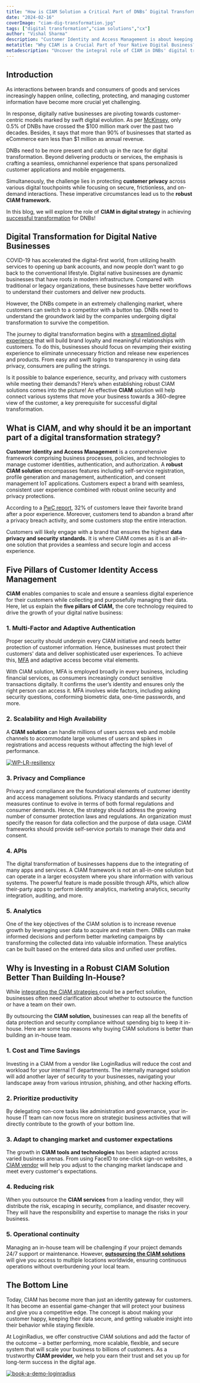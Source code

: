 ```yaml
---
title: "How is CIAM Solution a Critical Part of DNBs’ Digital Transformation Strategy?"
date: "2024-02-16"
coverImage: "ciam-dig-transformation.jpg"
tags: ["digital transformation","ciam solutions","cx"]
author: "Vishal Sharma"
description: "Customer Identity and Access Management is about keeping customer data safe and giving them the proper access to things online. In today's interconnected era, digital native businesses must help them stay nimble and grow with evolving times. Let's explore the indispensable role of CIAM solutions in digital companies more!"
metatitle: "Why CIAM is a Crucial Part of Your Native Digital Business?"
metadescription: "Uncover the integral role of CIAM in DNBs' digital transformation strategy. Learn how it enhances customer experiences and drives success. Let’s find out!"
---
```

## Introduction

As interactions between brands and consumers of goods and services increasingly happen online, collecting, protecting, and managing customer information have become more crucial yet challenging. 

In response, digitally native businesses are pivoting towards customer-centric models marked by swift digital evolution. As per [McKinsey](https://www.mckinsey.com/industries/private-equity-and-principal-investors/our-insights/digitally-native-brands-born-digital-but-ready-to-take-on-the-world), only 0.5% of DNBs have crossed the $100 million mark over the past two decades. Besides, it says that more than 90% of businesses that started as eCommerce earn less than $1 million as annual revenue. 

DNBs need to be more present and catch up in the race for digital transformation. Beyond delivering products or services, the emphasis is crafting a seamless, omnichannel experience that spans personalized customer applications and mobile engagements. 

Simultaneously, the challenge lies in protecting **customer privacy** across various digital touchpoints while focusing on secure, frictionless, and on-demand interactions. These imperative circumstances lead us to the **robust CIAM framework.**

In this blog, we will explore the role of **CIAM in digital strategy** in achieving [successful transformation](https://www.loginradius.com/blog/growth/data-privacy-marketers-success/) for DNBs!

## Digital Transformation for Digital Native Businesses 

COVID-19 has accelerated the digital-first world, from utilizing health services to opening up bank accounts, and now people don’t want to go back to the conventional lifestyle. Digital native businesses are dynamic businesses that have roots in modern infrastructure. Compared with traditional or legacy organizations, these businesses have better workflows to understand their customers and deliver new products. 

However, the DNBs compete in an extremely challenging market, where customers can switch to a competitor with a button tap. DNBs need to understand the groundwork laid by the companies undergoing digital transformation to survive the competition. 

The journey to digital transformation begins with a [streamlined digital experience](https://www.loginradius.com/blog/growth/ciam-improves-customer-trust-and-loyalty/) that will build brand loyalty and meaningful relationships with customers. To do this, businesses should focus on revamping their existing experience to eliminate unnecessary friction and release new experiences and products. From easy and swift logins to transparency in using data privacy, consumers are pulling the strings.

Is it possible to balance experience, security, and privacy with customers while meeting their demands? Here’s when establishing robust CIAM solutions comes into the picture! An effective **CIAM** solution will help connect various systems that move your business towards a 360-degree view of the customer, a key prerequisite for successful digital transformation.

## What is CIAM, and why should it be an important part of a digital transformation strategy? 

**Customer Identity and Access Management** is a comprehensive framework comprising business processes, policies, and technologies to manage customer identities, authentication, and authorization. A **robust CIAM solution** encompasses features including self-service registration, profile generation and management, authentication, and consent management IoT applications. Customers expect a brand with seamless, consistent user experience combined with robust online security and privacy protections.

According to a [PwC report](https://www.pwc.com/us/en/services/consulting/library/consumer-intelligence-series/future-of-customer-experience.html), 32% of customers leave their favorite brand after a poor experience. Moreover, customers tend to abandon a brand after a privacy breach activity, and some customers stop the entire interaction. 

Customers will likely engage with a brand that ensures the highest **data privacy and security standards.** It is where CIAM comes as it is an all-in-one solution that provides a seamless and secure login and access experience.

## Five Pillars of Customer Identity Access Management

**CIAM** enables companies to scale and ensure a seamless digital experience for their customers while collecting and purposefully managing their data. Here, let us explain the **five pillars of CIAM,** the core technology required to drive the growth of your digital native business: 

### 1. Multi-Factor and Adaptive Authentication

Proper security should underpin every CIAM initiative and needs better protection of customer information. Hence, businesses must protect their customers' data and deliver sophisticated user experiences. To achieve this, [MFA](https://www.loginradius.com/multi-factor-authentication/) and adaptive access become vital elements.

With CIAM solution, MFA is employed broadly in every business, including financial services, as consumers increasingly conduct sensitive transactions digitally. It confirms the user’s identity and ensures only the right person can access it. MFA involves wide factors, including asking security questions, conforming biometric data, one-time passwords, and more.

### 2. Scalability and High Availability

A **CIAM solution** can handle millions of users across web and mobile channels to accommodate large volumes of users and spikes in registrations and access requests without affecting the high level of performance.

[![WP-LR-resiliency](WP-LR-resiliency.png)](https://www.loginradius.com/resource/enterprise-scalability-and-performance)

### 3. Privacy and Compliance

Privacy and compliance are the foundational elements of customer identity and access management solutions. Privacy standards and security measures continue to evolve in terms of both formal regulations and consumer demands. Hence, the strategy should address the growing number of consumer protection laws and regulations. An organization must specify the reason for data collection and the purpose of data usage. CIAM frameworks should provide self-service portals to manage their data and consent.

### 4. APIs

The digital transformation of businesses happens due to the integrating of many apps and services. A CIAM framework is not an all-in-one solution but can operate in a larger ecosystem where you share information with various systems. The powerful feature is made possible through APIs, which allow their-party apps to perform identity analytics, marketing analytics, security integration, auditing, and more.

### 5. Analytics

One of the key objectives of the CIAM solution is to increase revenue growth by leveraging user data to acquire and retain them. DNBs can make informed decisions and perform better marketing campaigns by transforming the collected data into valuable information. These analytics can be built based on the entered data silos and unified user profiles.  

## Why is Investing in a Robust CIAM Solution Better Than Building In-House? 

While [integrating the CIAM strategies ](https://www.loginradius.com/blog/identity/transform-business-with-loginradius-ciam/)could be a perfect solution, businesses often need clarification about whether to outsource the function or have a team on their own.

By outsourcing the **CIAM solution,** businesses can reap all the benefits of data protection and security compliance without spending big to keep it in-house. Here are some top reasons why buying CIAM solutions is better than building an in-house team.

### 1. Cost and Time Savings

Investing in a CIAM from a vendor like LoginRadius will reduce the cost and workload for your internal IT departments. The internally managed solution will add another layer of security to your businesses, navigating your landscape away from various intrusion, phishing, and other hacking efforts.

### 2. Prioritize productivity

By delegating non-core tasks like administration and governance, your in-house IT team can now focus more on strategic business activities that will directly contribute to the growth of your bottom line.

### 3. Adapt to changing market and customer expectations 

The growth in **CIAM tools and technologies** has been adapted across varied business arenas. From using FaceID to one-click sign-on websites, a [CIAM vendor](https://www.loginradius.com/) will help you adjust to the changing market landscape and meet every customer's expectations.

### 4. Reducing risk

When you outsource the **CIAM services** from a leading vendor, they will distribute the risk, escaping in security, compliance, and disaster recovery. They will have the responsibility and expertise to manage the risks in your business.

### 5. Operational continuity

Managing an in-house team will be challenging if your project demands 24/7 support or maintenance. However, **[outsourcing the CIAM solutions](https://www.loginradius.com/resource/ciam-build-vs-buy/)** will give you access to multiple locations worldwide, ensuring continuous operations without overburdening your local team.

## **The Bottom Line**

Today, CIAM has become more than just an identity gateway for customers. It has become an essential game-changer that will protect your business and give you a competitive edge. The concept is about making your customer happy, keeping their data secure, and getting valuable insight into their behavior while staying flexible.

At LoginRadius, we offer constructive CIAM solutions and add the factor of the outcome – a better performing, more scalable, flexible, and secure system that will scale your business to billions of customers. As a trustworthy **CIAM provider,** we help you earn their trust and set you up for long-term success in the digital age.

[![book-a-demo-loginradius](../../assets/book-a-demo-loginradius.png)](https://www.loginradius.com/book-a-demo/)
